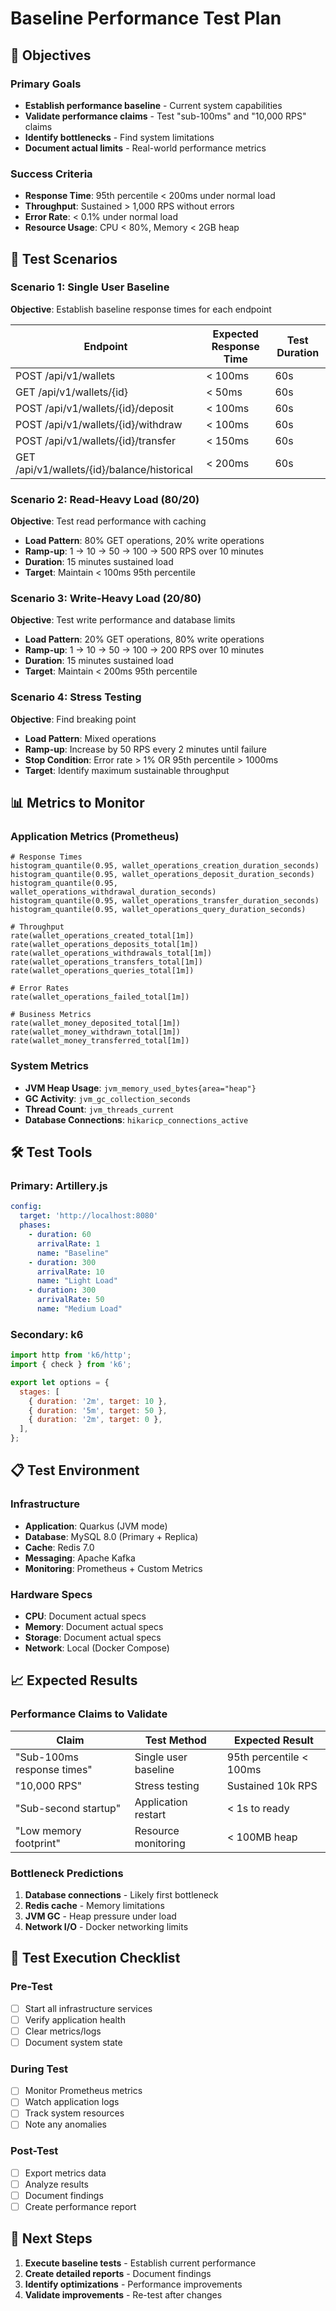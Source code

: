 # Baseline Performance Test Plan

## 🎯 Objectives

### Primary Goals
- **Establish performance baseline** - Current system capabilities
- **Validate performance claims** - Test "sub-100ms" and "10,000 RPS" claims  
- **Identify bottlenecks** - Find system limitations
- **Document actual limits** - Real-world performance metrics

### Success Criteria
- **Response Time**: 95th percentile < 200ms under normal load
- **Throughput**: Sustained > 1,000 RPS without errors
- **Error Rate**: < 0.1% under normal load  
- **Resource Usage**: CPU < 80%, Memory < 2GB heap

## 🧪 Test Scenarios

### Scenario 1: Single User Baseline
**Objective**: Establish baseline response times for each endpoint

| Endpoint | Expected Response Time | Test Duration |
|----------|----------------------|---------------|
| POST /api/v1/wallets | < 100ms | 60s |
| GET /api/v1/wallets/{id} | < 50ms | 60s |
| POST /api/v1/wallets/{id}/deposit | < 100ms | 60s |
| POST /api/v1/wallets/{id}/withdraw | < 100ms | 60s |
| POST /api/v1/wallets/{id}/transfer | < 150ms | 60s |
| GET /api/v1/wallets/{id}/balance/historical | < 200ms | 60s |

### Scenario 2: Read-Heavy Load (80/20)
**Objective**: Test read performance with caching

- **Load Pattern**: 80% GET operations, 20% write operations
- **Ramp-up**: 1 → 10 → 50 → 100 → 500 RPS over 10 minutes
- **Duration**: 15 minutes sustained load
- **Target**: Maintain < 100ms 95th percentile

### Scenario 3: Write-Heavy Load (20/80)  
**Objective**: Test write performance and database limits

- **Load Pattern**: 20% GET operations, 80% write operations
- **Ramp-up**: 1 → 10 → 50 → 100 → 200 RPS over 10 minutes
- **Duration**: 15 minutes sustained load
- **Target**: Maintain < 200ms 95th percentile

### Scenario 4: Stress Testing
**Objective**: Find breaking point

- **Load Pattern**: Mixed operations
- **Ramp-up**: Increase by 50 RPS every 2 minutes until failure
- **Stop Condition**: Error rate > 1% OR 95th percentile > 1000ms
- **Target**: Identify maximum sustainable throughput

## 📊 Metrics to Monitor

### Application Metrics (Prometheus)
```promql
# Response Times
histogram_quantile(0.95, wallet_operations_creation_duration_seconds)
histogram_quantile(0.95, wallet_operations_deposit_duration_seconds)
histogram_quantile(0.95, wallet_operations_withdrawal_duration_seconds)
histogram_quantile(0.95, wallet_operations_transfer_duration_seconds)
histogram_quantile(0.95, wallet_operations_query_duration_seconds)

# Throughput
rate(wallet_operations_created_total[1m])
rate(wallet_operations_deposits_total[1m])
rate(wallet_operations_withdrawals_total[1m])
rate(wallet_operations_transfers_total[1m])
rate(wallet_operations_queries_total[1m])

# Error Rates
rate(wallet_operations_failed_total[1m])

# Business Metrics
rate(wallet_money_deposited_total[1m])
rate(wallet_money_withdrawn_total[1m])
rate(wallet_money_transferred_total[1m])
```

### System Metrics
- **JVM Heap Usage**: `jvm_memory_used_bytes{area="heap"}`
- **GC Activity**: `jvm_gc_collection_seconds`
- **Thread Count**: `jvm_threads_current`
- **Database Connections**: `hikaricp_connections_active`

## 🛠️ Test Tools

### Primary: Artillery.js
```yaml
config:
  target: 'http://localhost:8080'
  phases:
    - duration: 60
      arrivalRate: 1
      name: "Baseline"
    - duration: 300  
      arrivalRate: 10
      name: "Light Load"
    - duration: 300
      arrivalRate: 50
      name: "Medium Load"
```

### Secondary: k6
```javascript
import http from 'k6/http';
import { check } from 'k6';

export let options = {
  stages: [
    { duration: '2m', target: 10 },
    { duration: '5m', target: 50 },
    { duration: '2m', target: 0 },
  ],
};
```

## 📋 Test Environment

### Infrastructure
- **Application**: Quarkus (JVM mode)
- **Database**: MySQL 8.0 (Primary + Replica)
- **Cache**: Redis 7.0
- **Messaging**: Apache Kafka
- **Monitoring**: Prometheus + Custom Metrics

### Hardware Specs
- **CPU**: Document actual specs
- **Memory**: Document actual specs  
- **Storage**: Document actual specs
- **Network**: Local (Docker Compose)

## 📈 Expected Results

### Performance Claims to Validate
| Claim | Test Method | Expected Result |
|-------|-------------|-----------------|
| "Sub-100ms response times" | Single user baseline | 95th percentile < 100ms |
| "10,000 RPS" | Stress testing | Sustained 10k RPS |
| "Sub-second startup" | Application restart | < 1s to ready |
| "Low memory footprint" | Resource monitoring | < 100MB heap |

### Bottleneck Predictions
1. **Database connections** - Likely first bottleneck
2. **Redis cache** - Memory limitations
3. **JVM GC** - Heap pressure under load
4. **Network I/O** - Docker networking limits

## 📝 Test Execution Checklist

### Pre-Test
- [ ] Start all infrastructure services
- [ ] Verify application health
- [ ] Clear metrics/logs
- [ ] Document system state

### During Test  
- [ ] Monitor Prometheus metrics
- [ ] Watch application logs
- [ ] Track system resources
- [ ] Note any anomalies

### Post-Test
- [ ] Export metrics data
- [ ] Analyze results
- [ ] Document findings
- [ ] Create performance report

## 🎯 Next Steps

1. **Execute baseline tests** - Establish current performance
2. **Create detailed reports** - Document findings
3. **Identify optimizations** - Performance improvements
4. **Validate improvements** - Re-test after changes
